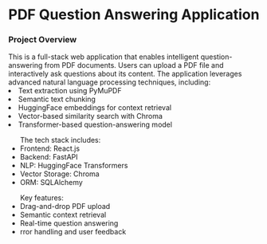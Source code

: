 <h1>PDF Question Answering Application</h1>
<h3>Project Overview</h3>
This is a full-stack web application that enables intelligent question-answering from PDF documents. Users can upload a PDF file and interactively ask questions about its content. The application leverages advanced natural language processing techniques, including:

<li>Text extraction using PyMuPDF</li>
<li>Semantic text chunking</li>
<li>HuggingFace embeddings for context retrieval</li>
<li>Vector-based similarity search with Chroma</li>
<li>Transformer-based question-answering model</li>


<ul>The tech stack includes:
<li>Frontend: React.js </li>
<li>Backend: FastAPI</li>
<li>NLP: HuggingFace Transformers</li>
<li>Vector Storage: Chroma</li>
<li>ORM: SQLAlchemy</li>
</ul>

<ul>Key features:
<li>Drag-and-drop PDF upload</li>
<li>Semantic context retrieval</li>
<li>Real-time question answering</li>
<li>rror handling and user feedback</li></ul>
